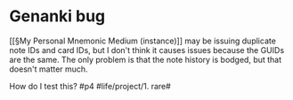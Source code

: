 # Genanki bug
[[§My Personal Mnemonic Medium (instance)]] may be issuing duplicate note IDs and card IDs, but I don't think it causes issues because the GUIDs are the same. The only problem is that the note history is bodged, but that doesn't matter much.

How do I test this? #p4    #life/project/1. rare#

<!-- {BearID:590B6736-2C57-42DB-902E-383897C2E1A7-90074-00009F354410A07F} -->
